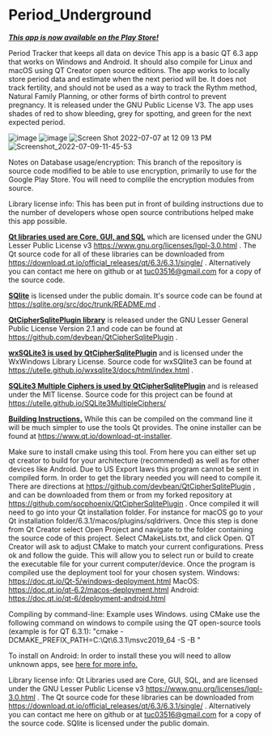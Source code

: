# Period_Underground

<b><u><i>This app is now available on the Play Store!</b></u></i>


Period Tracker that keeps all data on device
This app is a basic QT 6.3 app that works on Windows and Android. It should also compile for Linux and macOS using QT Creator open source editions. The app works to locally store period data and estimate when the next period will be. It does not track fertility, and should not be used as a way to track the Rythm method, Natural Family Planning, or other forms of birth control to prevent pregnancy. It is released under the GNU Public License V3.
The app uses shades of red to show bleeding, grey for spotting, and green for the next expected period.

![image](https://user-images.githubusercontent.com/18272432/176724435-c08d61c0-8dc4-462e-96a7-03bd83dcb3e4.png)
![image](https://user-images.githubusercontent.com/18272432/176724619-78065ebf-b2cd-4983-9cec-b4918c65e777.png)
![Screen Shot 2022-07-07 at 12 09 13 PM](https://user-images.githubusercontent.com/18272432/177840774-0353bc60-951d-436d-9a4f-2d7aa422108b.png)
![Screenshot_2022-07-09-11-45-53](https://user-images.githubusercontent.com/18272432/178116792-f0eaa7f4-510c-43a9-b8dd-63471294e44f.png)


Notes on Database usage/encryption:
This branch of the repository is source code modified to be able to use encryption, primarily to use for the Google Play Store. You will need to complile the encryption modules from source.

Library license info:
This has been put in front of building instructions due to the number of developers whose open source contributions helped make this app possible.

<b><u>Qt libraries used are Core, GUI, and SQL</u></b> which are licensed under the GNU Lesser Public License v3 https://www.gnu.org/licenses/lgpl-3.0.html .  The Qt source code for all of these libraries can be downloaded from https://download.qt.io/official_releases/qt/6.3/6.3.1/single/ . Alternatively you can contact me here on github or at tuc03516@gmail.com for a copy of the source code.

<b><u>SQlite</u></b> is licensed under the public domain. It's source code can be found at https://sqlite.org/src/doc/trunk/README.md .

<b><u>QtCipherSqlitePlugin library</u></b> is released under the GNU Lesser General Public License Version 2.1 and code can be found at https://github.com/devbean/QtCipherSqlitePlugin .

<b><u>wxSQLite3 is used by QtCipherSqlitePlugin</u></b> and is licensed under the WxWindows Library License. Source code for wxSQlite3 can be found at https://utelle.github.io/wxsqlite3/docs/html/index.html .

<b><u>SQLite3 Multiple Ciphers is used by QtCipherSqlitePlugin</u></b> and is released under the MIT license. Source code for this project can be found at https://utelle.github.io/SQLite3MultipleCiphers/
  
<b><u>Building Instructions.</u></b>
While this can be compiled on the command line it will be much simpler to use the tools Qt provides. The onine installer can be found at https://www.qt.io/download-qt-installer.

Make sure to install cmake using this tool. From here you can either set up qt creator to build for your architecture (recommended) as well as for other devices like Android. Due to US Export laws this program cannot be sent in compiled form. In order to get the library needed you will need to compile it. There are directions at https://github.com/devbean/QtCipherSqlitePlugin , and can be downloaded from them or from my forked repository at https://github.com/socphoenix/QtCipherSqlitePlugin . Once compiled it will need to go into your Qt installation folder. For instance for macOS go to your Qt installation folder/6.3.1/macos/plugins/sqldrivers. Once this step is done from Qt Creator select Open Project and navigate to the folder containing the source code of this project. Select CMakeLists.txt, and click Open. QT Creator will ask to adjust CMake to match your current configurations. Press ok and follow the guide. This will allow you to select run or build to create the executable file for your current computer/device. Once the program is compiled use the deployment tool for your chosen system.
Windows: https://doc.qt.io/Qt-5/windows-deployment.html
MacOS: https://doc.qt.io/qt-6.2/macos-deployment.html
Android: https://doc.qt.io/qt-6/deployment-android.html

Compiling by command-line:
Example uses Windows.
using CMake use the following command on windows to compile using the QT open-source tools (example is for QT 6.3.1):
"cmake -DCMAKE_PREFIX_PATH=C:\Qt\6.3.1\msvc2019_64 -S <source-dir> -B <build-dir>"


To install on Android:
In order to install these you will need to allow unknown apps, see [here for more info.](https://android.gadgethacks.com/how-to/android-101-sideload-apps-by-enabling-unknown-sources-install-unknown-apps-0161947/)

Library license info:
Qt Libraries used are Core, GUI, SQL, and are licensed under the GNU Lesser Public License v3 https://www.gnu.org/licenses/lgpl-3.0.html .  The Qt source code for these libraries can be downloaded from https://download.qt.io/official_releases/qt/6.3/6.3.1/single/ . Alternatively you can contact me here on github or at tuc03516@gmail.com for a copy of the source code.
SQlite is licensed under the public domain.

